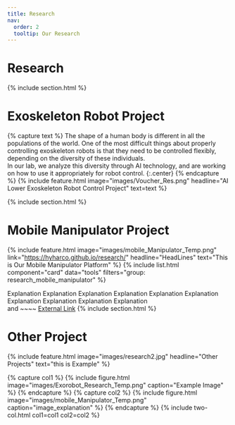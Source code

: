```yaml
---
title: Research
nav:
  order: 2
  tooltip: Our Research
---
```


# <i class="fas fa-search"></i> Research

{% include section.html %}
# Exoskeleton Robot Project
<!-- {% include list.html component="card" data="tools" filters="group: featured" %} -->
{% capture text %}
The shape of a human body is different in all the populations of the world. One of the most difficult things about properly controlling exoskeleton robots is that they need to be controlled flexibly, depending on the diversity of these individuals.  
In our lab, we analyze this diversity through AI technology, and are working on how to use it appropriately for robot control. 
{:.center}
{% endcapture %}
{%
  include feature.html
  image="images/Voucher_Res.png"
  headline="AI Lower Exoskeleton Robot Control Project"
  text=text
%}

   
<!-- [External Link](https://www.naver.com) -->
{% include section.html %}


# Mobile Manipulator Project
{%
  include feature.html
  image="images/mobile_Manipulator_Temp.png"
  link="https://hyharco.github.io/research/"
  headline="HeadLines"
  text="This is Our Mobile Manipulator Platform"
%}
{% include list.html component="card" data="tools" filters="group: research_mobile_manipulator" %}

Explanation Explanation Explanation Explanation Explanation Explanation Explanation Explanation Explanation Explanation   
and ~~~~ [External Link](https://www.naver.com)
{% include section.html %}


# Other Project
{%
  include feature.html
  image="images/research2.jpg"
  headline="Other Projects"
  text="this is Example"
%}


{% capture col1 %}
{%
  include figure.html
  image="images/Exorobot_Research_Temp.png"
  caption="Example Image"
%}
{% endcapture %}
{% capture col2 %}
{%
  include figure.html
  image="images/mobile_Manipulator_Temp.png"
  caption="image_explanation"
%}
{% endcapture %}
{% include two-col.html col1=col1 col2=col2 %}




<!-- {%
  include feature_imgleft.html
  image="images/harco_drive.png"
  link="http://hyu-harco.myds.me:5000/#/signin"
%} -->




